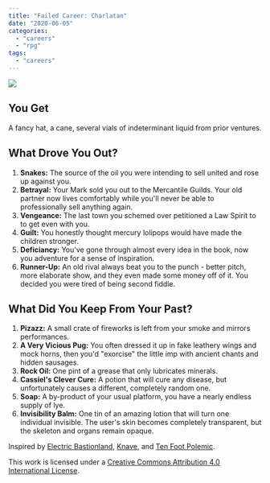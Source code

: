 ```yaml
---
title: "Failed Career: Charlatan"
date: "2020-06-05"
categories: 
  - "careers"
  - "rpg"
tags: 
  - "careers"
---
```


![](https://i2.wp.com/aboleth-overlords.com/wp-content/uploads/2020/06/charlatan.jpg?fit=660%2C548&ssl=1)

## You Get

A fancy hat, a cane, several vials of indeterminant liquid from prior ventures.

## What Drove You Out?

1. **Snakes:** The source of the oil you were intending to sell united and rose up against you.
2. **Betrayal:** Your Mark sold you out to the Mercantile Guilds. Your old partner now lives comfortably while you'll never be able to professionally sell anything again.
3. **Vengeance:** The last town you schemed over petitioned a Law Spirit to to get even with you.
4. **Guilt:** You honestly thought mercury lolipops would have made the children stronger.
5. **Deficiancy:** You've gone through almost every idea in the book, now you adventure for a sense of inspiration.
6. **Runner-Up:** An old rival always beat you to the punch - better pitch, more elaborate show, and they even made some money off of it. You decided you were tired of being second fiddle.

## What Did You Keep From Your Past?

1. **Pizazz:** A small crate of fireworks is left from your smoke and mirrors performances.
2. **A Very Vicious Pug:** You often dressed it up in fake leathery wings and mock horns, then you'd "exorcise" the little imp with ancient chants and hidden sausages.
3. **Rock Oil:** One pint of a grease that only lubricates minerals.
4. **Cassiel's Clever Cure:** A potion that will cure any disease, but unfortunately causes a different, completely random one.
5. **Soap:** A by-product of your usual platform, you have a nearly endless supply of lye.
6. **Invisibility Balm:** One tin of an amazing lotion that will turn one individual invisible. The user's skin becomes completely transparent, but the skeleton and organs remain opaque.

Inspired by [Electric Bastionland](https://chrismcdee.itch.io/electric-bastionland), [Knave](https://www.drivethrurpg.com/product/250888/Knave), and [Ten Foot Polemic](http://tenfootpolemic.blogspot.com/2014/01/200-failed-medieval-careers.html).

This work is licensed under a [Creative Commons Attribution 4.0 International License](http://creativecommons.org/licenses/by/4.0/).
